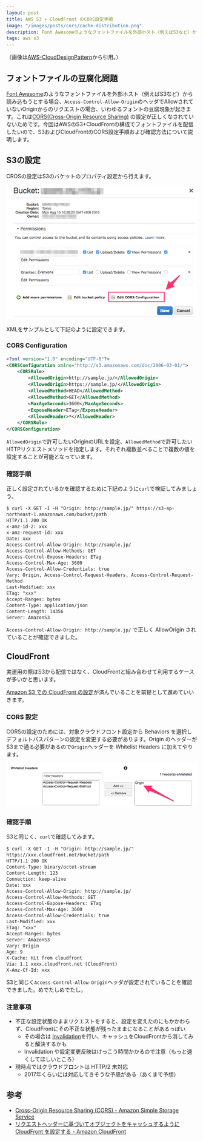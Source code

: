 ```yaml
---
layout: post
title: AWS S3 + CloudFront のCORS設定手順
image: "/images/posts/cors/cache-distribution.png"
description: Font Awesomeのようなフォントファイルを外部ホスト（例えばS3など）から読み込もうとする場合、Access-Control-Allow-OriginのヘッダでAllowされていないOriginからのリクエストの場合いわゆるフォントの豆腐現象が起きる。これはCORS(Cross-Origin Resource Sharing) の設定が正しくなされていないためだ。今回はAWSのS3+CloudFrontの構成でフォントファイルを配信したいので、S3およびCloudFrontのCORS設定手順および確認方法について説明する。
tags: aws s3
---
```


（画像は[AWS-CloudDesignPattern](http://aws.clouddesignpattern.org/index.php/CDP:Cache_Distribution%E3%83%91%E3%82%BF%E3%83%BC%E3%83%B3)から引用。）

## フォントファイルの豆腐化問題

[Font Awesome](http://fontawesome.io/)のようなフォントファイルを外部ホスト（例えばS3など）から読み込もうとする場合、`Access-Control-Allow-Origin`のヘッダでAllowされていないOriginからのリクエストの場合、いわゆるフォントの豆腐現象が起きます。これは[CORS(Cross-Origin Resource Sharing)](https://developer.mozilla.org/ja/docs/Web/HTTP/HTTP_access_control)
の設定が正しくなされていないためです。今回はAWSのS3+CloudFrontの構成でフォントファイルを配信したいので、S3およびCloudFrontのCORS設定手順および確認方法について説明します。

## S3の設定

CROSの設定はS3のバケットのプロパティ設定から行えます。

![](/images/posts/cors/s3.png)

XMLをサンプルとして下記のように設定できます。

### CORS Configuration

```xml
<?xml version="1.0" encoding="UTF-8"?>
<CORSConfiguration xmlns="http://s3.amazonaws.com/doc/2006-03-01/">
    <CORSRule>
        <AllowedOrigin>http://sample.jp/</AllowedOrigin>
        <AllowedOrigin>https://sample.jp/</AllowedOrigin>
        <AllowedMethod>HEAD</AllowedMethod>
        <AllowedMethod>GET</AllowedMethod>
        <MaxAgeSeconds>3600</MaxAgeSeconds>
        <ExposeHeader>ETag</ExposeHeader>
        <AllowedHeader>*</AllowedHeader>
    </CORSRule>
</CORSConfiguration>
```

`AllowedOrigin`で許可したいOriginのURLを設定、`AllowedMethod`で許可したいHTTPリクエストメソッドを指定します。それぞれ複数並べることで複数の値を設定することが可能となっています。

### 確認手順

正しく設定されているかを確認するために下記のように`curl`で検証してみましょう。

```
$ curl -X GET -I -H "Origin: http://sample.jp/" https://s3-ap-northeast-1.amazonaws.com/bucket/path
HTTP/1.1 200 OK
x-amz-id-2: xxx
x-amz-request-id: xxx
Date: xxx
Access-Control-Allow-Origin: http://sample.jp/
Access-Control-Allow-Methods: GET
Access-Control-Expose-Headers: ETag
Access-Control-Max-Age: 3600
Access-Control-Allow-Credentials: true
Vary: Origin, Access-Control-Request-Headers, Access-Control-Request-Method
Last-Modified: xxx
ETag: "xxx"
Accept-Ranges: bytes
Content-Type: application/json
Content-Length: 14356
Server: AmazonS3
```

`Access-Control-Allow-Origin: http://sample.jp/` で正しく AllowOrigin されていることが確認できました。

## CloudFront

実運用の際はS3から配信ではなく、CloudFrontと組み合わせて利用するケースが多いかと思います。

[Amazon S3 での CloudFront  の設定](http://docs.aws.amazon.com/ja_jp/AmazonCloudFront/latest/DeveloperGuide/MigrateS3ToCloudFront.html)が済んでいることを前提として進めていいきます。

### CORS 設定

CORSの設定のためには、対象クラウドフロント設定から Behaviors を選択しデフォルトパスパターンの設定を変更する必要があります。Origin のヘッダーがS3まで通る必要があるので`Origin`ヘッダーを Whitelist Headers に加えてやります。

![](/images/posts/cors/cloudfront.png)

### 確認手順

S3と同じく、`curl`で確認してみます。

```
$ curl -X GET -I -H "Origin: http://sample.jp/"  https://xxx.cloudfront.net/bucket/path
HTTP/1.1 200 OK
Content-Type: binary/octet-stream
Content-Length: 123
Connection: keep-alive
Date: xxx
Access-Control-Allow-Origin: http://sample.jp/
Access-Control-Allow-Methods: GET
Access-Control-Expose-Headers: ETag
Access-Control-Max-Age: 3600
Access-Control-Allow-Credentials: true
Last-Modified: xxx
ETag: "xxx"
Accept-Ranges: bytes
Server: AmazonS3
Vary: Origin
Age: 9
X-Cache: Hit from cloudfront
Via: 1.1 xxxx.cloudfront.net (CloudFront)
X-Amz-Cf-Id: xxx
```

S3と同じく`Access-Control-Allow-Origin`ヘッダが設定されていることを確認できました。めでたしめでたし。

### 注意事項

* 不正な設定状態のままリクエストをすると、設定を変えたのにもかかわらず、CloudFrontにその不正な状態が残ったままになることがあるっぽい
  * その場合は [Invalidation](http://docs.aws.amazon.com/ja_jp/AmazonCloudFront/latest/DeveloperGuide/Invalidation.html)を行い、キャッシュをCloudFrontから消してみると解決するかも
  * Invalidation や設定変更反映はけっこう時間かかるので注意（もっと速くしてほしいところ）
* 現時点ではクラウドフロントは HTTP/2 未対応
  * 2017年くらいには対応してきそうな予感がある（あくまで予想）

## 参考

- [Cross-Origin Resource Sharing (CORS) - Amazon Simple Storage Service](https://docs.aws.amazon.com/ja_jp/AmazonS3/latest/dev/cors.html)
- [リクエストヘッダーに基づいてオブジェクトをキャッシュするように CloudFront を設定する - Amazon CloudFront](http://docs.aws.amazon.com/ja_jp/AmazonCloudFront/latest/DeveloperGuide/header-caching.html#header-caching-web-cors)
